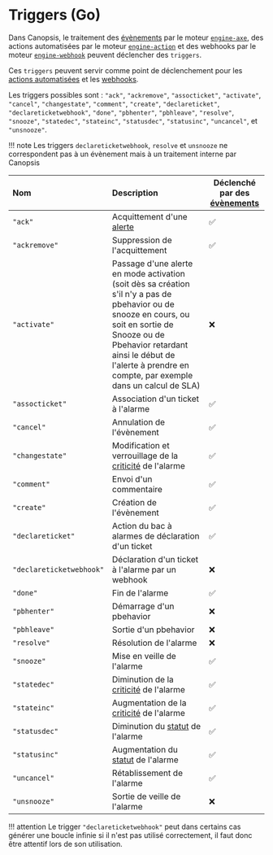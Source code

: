 # Triggers (Go)

Dans Canopsis, le traitement des [évènements](../../guide-utilisation/vocabulaire/index.md#evenement) par le moteur [`engine-axe`](../moteurs/moteur-axe.md), des actions automatisées par le moteur [`engine-action`](../moteurs/moteur-action.md) et des webhooks par le moteur [`engine-webhook`](../moteurs/moteur-webhook.md) peuvent déclencher des `triggers`.

Ces `triggers` peuvent servir comme point de déclenchement pour les [actions automatisées](../moteurs/moteur-action.md) et les [webhooks](../moteurs/moteur-webhook.md).

Les triggers possibles sont : `"ack"`, `"ackremove"`, `"assocticket"`, `"activate"`, `"cancel"`, `"changestate"`, `"comment"`, `"create"`, `"declareticket"`, `"declareticketwebhook"`, `"done"`,  `"pbhenter"`,  `"pbhleave"`, `"resolve"`, `"snooze"`, `"statedec"`, `"stateinc"`, `"statusdec"`, `"statusinc"`, `"uncancel"`, et `"unsnooze"`.

!!! note
    Les triggers `declareticketwebhook`, `resolve` et `unsnooze` ne correspondent pas à un évènement mais à un traitement interne par Canopsis

| Nom                      | Description                                                                                         | Déclenché par des [évènements](../../guide-utilisation/vocabulaire/index.md#evenement) |
|:------------------------ |:--------------------------------------------------------------------------------------------------- | ---------------------------- |
| `"ack"`                  | Acquittement d'une [alerte](../../guide-utilisation/vocabulaire/index.md#alarme)                    | ✅                           |
| `"ackremove"`            | Suppression de l'acquittement                                                                       | ✅                           |
| `"activate"`            | Passage d'une alerte en mode activation (soit dès sa création s'il n'y a pas de pbehavior ou de snooze en cours, ou soit en sortie de Snooze ou de Pbehavior retardant ainsi le début de l'alerte à prendre en compte, par exemple dans un calcul de SLA)                                                                       | ❌                           |
| `"assocticket"`          | Association d'un ticket à l'alarme                                                                  | ✅                           |
| `"cancel"`               | Annulation de l'évènement                                                                           | ✅                           |
| `"changestate"`          | Modification et verrouillage de la [criticité](../../guide-utilisation/vocabulaire/index.md#criticité) de l'alarme | ✅                           |
| `"comment"`              | Envoi d'un commentaire                                                                              | ✅                           |
| `"create"`               | Création de l'évènement                                                                             | ✅                           |
| `"declareticket"`        | Action du bac à alarmes de déclaration d'un ticket                                                  | ✅                           |
| `"declareticketwebhook"` | Déclaration d'un ticket à l'alarme par un webhook                                                   | ❌                           |
| `"done"`                 | Fin de l'alarme                                                                                     | ✅                           |
| `"pbhenter"` | Démarrage d'un pbehavior                                                   | ❌                           |
| `"pbhleave"` | Sortie d'un pbehavior                                                   | ❌                           |
| `"resolve"`              | Résolution de l'alarme                                                                              | ❌                           |
| `"snooze"`               | Mise en veille de l'alarme                                                                          | ✅                           |
| `"statedec"`             | Diminution de la [criticité](../../guide-utilisation/vocabulaire/index.md#criticité) de l'alarme    | ✅                           |
| `"stateinc"`             | Augmentation de la [criticité](../../guide-utilisation/vocabulaire/index.md#criticité) de l'alarme  | ✅                           |
| `"statusdec"`            | Diminution du [statut](../../guide-utilisation/vocabulaire/index.md#statut) de l'alarme             | ✅                           |
| `"statusinc"`            | Augmentation du [statut](../../guide-utilisation/vocabulaire/index.md#statut) de l'alarme           | ✅                           |
| `"uncancel"`             | Rétablissement de l'alarme                                                                          | ✅                           |
| `"unsnooze"`             | Sortie de veille de l'alarme                                                                        | ❌                           |

!!! attention
   Le trigger `"declareticketwebhook"` peut dans certains cas générer une boucle infinie si il n'est pas utilisé correctement, il faut donc être attentif lors de son utilisation. 
